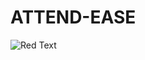 # ATTEND-EASE
![Red Text](https://img.shields.io/badge/An%20Easy%20To%20Use%20Attendance%20System-red)


